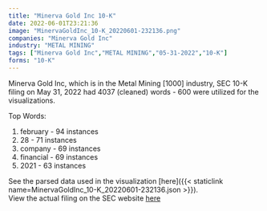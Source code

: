 ```yaml
---
title: "Minerva Gold Inc 10-K"
date: 2022-06-01T23:21:36
image: "MinervaGoldInc_10-K_20220601-232136.png"
companies: "Minerva Gold Inc"
industry: "METAL MINING"
tags: ["Minerva Gold Inc","METAL MINING","05-31-2022","10-K"]
forms: "10-K"
---
```

Minerva Gold Inc, which is in the Metal Mining [1000] industry, SEC 10-K filing on May 31, 2022 had 4037 (cleaned) words - 600 were utilized for the visualizations.

Top Words:
1. february - 94 instances
2. 28 - 71 instances
3. company - 69 instances
4. financial - 69 instances
5. 2021 - 63 instances


See the parsed data used in the visualization [here]({{< staticlink name=MinervaGoldInc_10-K_20220601-232136.json >}}).  
View the actual filing on the SEC website [here](https://www.sec.gov/Archives/edgar/data/1854816/0001477932-22-004007.txt)